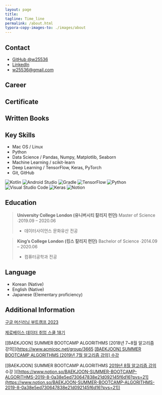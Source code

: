 ```yaml
---
layout: page
title: 
tagline: Time_line
permalink: /about.html
typora-copy-images-to: ./images/about
---
```


## Contact
+ [GitHub @w25536](https://github.com/w25536)
+ [LinkedIn](https://www.linkedin.com/in/jeonghosuh/)
+ <w25536@gmail.com>

## Career


## Certificate



## Written Books



## Key Skills

+ Mac OS / Linux
+ Python
+ Data Science / Pandas, Numpy, Matplotlib, Seaborn
+ Machine Learning / scikit-learn
+ Deep Learning / TensorFlow, Keras, PyTorch
+ Git, GitHub

![Kotlin](https://img.shields.io/badge/kotlin-%237F52FF.svg?style=for-the-badge&logo=kotlin&logoColor=white)
![Android Studio](https://img.shields.io/badge/Android%20Studio-3DDC84.svg?style=for-the-badge&logo=android-studio&logoColor=white)
![Gradle](https://img.shields.io/badge/Gradle-02303A.svg?style=for-the-badge&logo=Gradle&logoColor=white)
![TensorFlow](https://img.shields.io/badge/TensorFlow-%23FF6F00.svg?style=for-the-badge&logo=TensorFlow&logoColor=white)
![Python](https://img.shields.io/badge/python-3670A0?style=for-the-badge&logo=python&logoColor=ffdd54)
![Visual Studio Code](https://img.shields.io/badge/Visual%20Studio%20Code-0078d7.svg?style=for-the-badge&logo=visual-studio-code&logoColor=white)
![Keras](https://img.shields.io/badge/Keras-%23D00000.svg?style=for-the-badge&logo=Keras&logoColor=white)
![Notion](https://img.shields.io/badge/Notion-%23000000.svg?style=for-the-badge&logo=notion&logoColor=white)


## Education


> **University College London (유니버시티 칼리지 런던)**
> Master of Science ∙2019.09 – 2020.06
> - 데이터사이언스 문화유산 전공
> 

> **King’s College London (킹스 칼리지 런던)**
> Bachelor of Science ∙2014.09 – 2020.06
> - 컴퓨터공학과 전공


## Language
+ Korean (Native)
+ English (Native)
+ Japanese (Elementary proficiency)


## Additional Information

[구글 머신러닝 부트캠프 2023](https://www.notion.so/2023-3286dc90fe904a739c5538cfe5d9aec3?pvs=21)


[제로베이스 데이터 취업 스쿨 18기](https://www.notion.so/18-16906b7cbcfd4861abd0b6386e143b71?pvs=21)

[[BAEKJOON] SUMMER BOOTCAMP ALGORITHMS [2018년 7~8월 알고리즘 강의]](https://www.acmicpc.net/group/3665
[[BAEKJOON] SUMMER BOOTCAMP ALGORITHMS [2019년 7월 알고리즘 강의] 수강](https://www.acmicpc.net/group/5826)

[[BAEKJOON] SUMMER BOOTCAMP ALGORITHMS [2019년 8월 알고리즘 강의](https://www.acmicpc.net/group/6066) 수강 ]([https://www.notion.so/BAEKJOON-SUMMER-BOOTCAMP-ALGORITHMS-2019-8-0a38e5ed730647838e21d092145f6d16?pvs=21](https://www.notion.so/BAEKJOON-SUMMER-BOOTCAMP-ALGORITHMS-2019-8-0a38e5ed730647838e21d092145f6d16?pvs=21))


